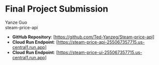 # Final Project Submission

Yanze Guo  
steam-price-api

- **GitHub Repository**: [https://github.com/Ted-Yanzeg/Steam-price-api]
- **Cloud Run Endpoint**: [https://steam-price-api-255067357715.us-central1.run.app]
- **Cloud Run Endpoint**: [https://steam-price-ui-255067357715.us-central1.run.app]

